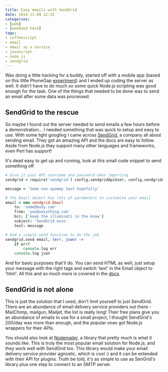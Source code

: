 ```yaml
---
title: Easy emails with SendGrid
date: 2014-11-09 12:32
categories:
- [web]
- [weekend hack]
tags:
- coffeescript
- email
- email as a service
- javascript
- node.js
- sendgrid
---
```


Was doing a little hacking for a buddy, started off with a mobile app
(based on this little PhoneGap
[experiment](https://github.com/msanatan/medinform "medinform")) and I
ended up coding the server as well. It didn't have to do much so some
quick Node.js scripting was good enough for the task. One of the things
that needed to be done was to send an email after some data was
processed.

## SendGrid to the rescue
So maybe I found out the server needed to send emails a few hours before
a demonstration... I needed something that was quick to setup and easy
to use. With some light googling I came across
[SendGrid](https://sendgrid.com/ "SendGrid"), a company all about
sending email. They got an amazing API and the docs are easy to follow.
Aside from Node.js they support many other languages and frameworks,
even Perl has support!

It's dead easy to get up and running, look at this small code snippet to
send something off

```coffeescript
# Give it your API username and password when importing
sendgrid = require('sendgrid') config.sendgridApiUser, config.sendgridApiPassword

message = 'Some non-spammy text hopefully'

# The Email object has lots of parameters to customise your email
email = new sendgrid.Email
    to: 'some@body.com'
    from: 'you@sexything.com'
    bcc: ['keep the illuminati in the know']
    subject: 'SendGrid wins'
    text: message

# And a simple send function to do the job
sendgrid.send email, (err, json) ->
    if err?
        console.log err
    console.log json
```

And for basic purposes that'll do. You can send HTML as well, just setup
your message with the right tags and switch 'text' in the Email object
to 'html'. All this and so much more is covered in the
[docs](https://github.com/sendgrid/sendgrid-nodejs "SendGrid for Node.js").

## SendGrid is not alone
This is just the solution that I used, don't limit yourself to just
SendGrid. There are an abundance of email delivery service providers out
there - MailChimp, mailgun, Mailjet, the list is really long! Their free
plans give you an abundance of emails to use for a small project, I
thought SendGrid's 200/day was more than enough, and the popular ones
got Node.js wrappers for their APIs.

You should also look at
[Nodemailer](http://www.nodemailer.com/ "Nodemailer"), a library that
pretty much is what it sounds like. This is truly the most popular email
solution for Node.js, and they work well with SendGrid too. This library
would make your email delivery service provider agnostic, which is cool
:) and it can be extended with their API for plugins. Truth be told,
it's as simple to use as SenGrid's library plus one step to connect to
an SMTP server.

